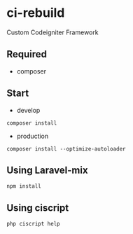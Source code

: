 # ci-rebuild
Custom Codeigniter Framework

## Required
- composer

## Start
- develop
```
composer install
```
- production
```
composer install --optimize-autoloader
```
## Using Laravel-mix
```
npm install
```

## Using ciscript
```
php ciscript help
```

